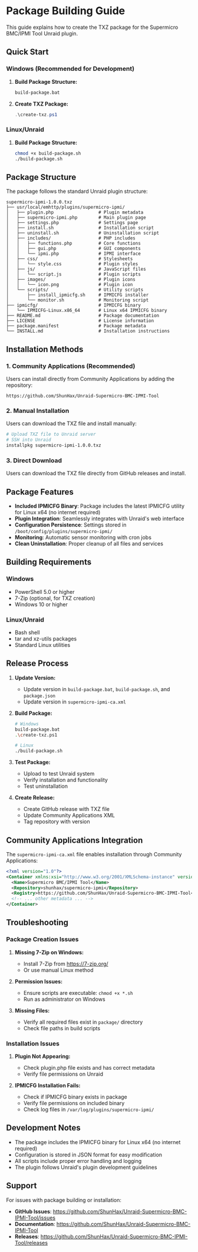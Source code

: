 # Package Building Guide

This guide explains how to create the TXZ package for the Supermicro BMC/IPMI Tool Unraid plugin.

## Quick Start

### Windows (Recommended for Development)

1. **Build Package Structure:**
   ```cmd
   build-package.bat
   ```

2. **Create TXZ Package:**
   ```powershell
   .\create-txz.ps1
   ```

### Linux/Unraid

1. **Build Package Structure:**
   ```bash
   chmod +x build-package.sh
   ./build-package.sh
   ```

## Package Structure

The package follows the standard Unraid plugin structure:

```
supermicro-ipmi-1.0.0.txz
├── usr/local/emhttp/plugins/supermicro-ipmi/
│   ├── plugin.php                 # Plugin metadata
│   ├── supermicro-ipmi.php        # Main plugin page
│   ├── settings.php               # Settings page
│   ├── install.sh                 # Installation script
│   ├── uninstall.sh               # Uninstallation script
│   ├── includes/                  # PHP includes
│   │   ├── functions.php          # Core functions
│   │   ├── gui.php                # GUI components
│   │   └── ipmi.php               # IPMI interface
│   ├── css/                       # Stylesheets
│   │   └── style.css              # Plugin styles
│   ├── js/                        # JavaScript files
│   │   └── script.js              # Plugin scripts
│   ├── images/                    # Plugin icons
│   │   └── icon.png               # Plugin icon
│   └── scripts/                   # Utility scripts
│       ├── install_ipmicfg.sh     # IPMICFG installer
│       └── monitor.sh             # Monitoring script
├── ipmicfg/                       # IPMICFG binary
│   └── IPMICFG-Linux.x86_64       # Linux x64 IPMICFG binary
├── README.md                      # Package documentation
├── LICENSE                        # License information
├── package.manifest               # Package metadata
└── INSTALL.md                     # Installation instructions
```

## Installation Methods

### 1. Community Applications (Recommended)

Users can install directly from Community Applications by adding the repository:

```
https://github.com/ShunHax/Unraid-Supermicro-BMC-IPMI-Tool
```

### 2. Manual Installation

Users can download the TXZ file and install manually:

```bash
# Upload TXZ file to Unraid server
# SSH into Unraid
installpkg supermicro-ipmi-1.0.0.txz
```

### 3. Direct Download

Users can download the TXZ file directly from GitHub releases and install.

## Package Features

- **Included IPMICFG Binary**: Package includes the latest IPMICFG utility for Linux x64 (no internet required)
- **Plugin Integration**: Seamlessly integrates with Unraid's web interface
- **Configuration Persistence**: Settings stored in `/boot/config/plugins/supermicro-ipmi/`
- **Monitoring**: Automatic sensor monitoring with cron jobs
- **Clean Uninstallation**: Proper cleanup of all files and services

## Building Requirements

### Windows
- PowerShell 5.0 or higher
- 7-Zip (optional, for TXZ creation)
- Windows 10 or higher

### Linux/Unraid
- Bash shell
- tar and xz-utils packages
- Standard Linux utilities

## Release Process

1. **Update Version:**
   - Update version in `build-package.bat`, `build-package.sh`, and `package.json`
   - Update version in `supermicro-ipmi-ca.xml`

2. **Build Package:**
   ```bash
   # Windows
   build-package.bat
   .\create-txz.ps1
   
   # Linux
   ./build-package.sh
   ```

3. **Test Package:**
   - Upload to test Unraid system
   - Verify installation and functionality
   - Test uninstallation

4. **Create Release:**
   - Create GitHub release with TXZ file
   - Update Community Applications XML
   - Tag repository with version

## Community Applications Integration

The `supermicro-ipmi-ca.xml` file enables installation through Community Applications:

```xml
<?xml version="1.0"?>
<Container xmlns:xsi="http://www.w3.org/2001/XMLSchema-instance" version="1.0">
  <Name>Supermicro BMC/IPMI Tool</Name>
  <Repository>shunhax/supermicro-ipmi</Repository>
  <Registry>https://github.com/ShunHax/Unraid-Supermicro-BMC-IPMI-Tool</Registry>
  <!-- ... other metadata ... -->
</Container>
```

## Troubleshooting

### Package Creation Issues

1. **Missing 7-Zip on Windows:**
   - Install 7-Zip from https://7-zip.org/
   - Or use manual Linux method

2. **Permission Issues:**
   - Ensure scripts are executable: `chmod +x *.sh`
   - Run as administrator on Windows

3. **Missing Files:**
   - Verify all required files exist in `package/` directory
   - Check file paths in build scripts

### Installation Issues

1. **Plugin Not Appearing:**
   - Check plugin.php file exists and has correct metadata
   - Verify file permissions on Unraid

2. **IPMICFG Installation Fails:**
   - Check if IPMICFG binary exists in package
   - Verify file permissions on included binary
   - Check log files in `/var/log/plugins/supermicro-ipmi/`

## Development Notes

- The package includes the IPMICFG binary for Linux x64 (no internet required)
- Configuration is stored in JSON format for easy modification
- All scripts include proper error handling and logging
- The plugin follows Unraid's plugin development guidelines

## Support

For issues with package building or installation:

- **GitHub Issues**: https://github.com/ShunHax/Unraid-Supermicro-BMC-IPMI-Tool/issues
- **Documentation**: https://github.com/ShunHax/Unraid-Supermicro-BMC-IPMI-Tool
- **Releases**: https://github.com/ShunHax/Unraid-Supermicro-BMC-IPMI-Tool/releases 